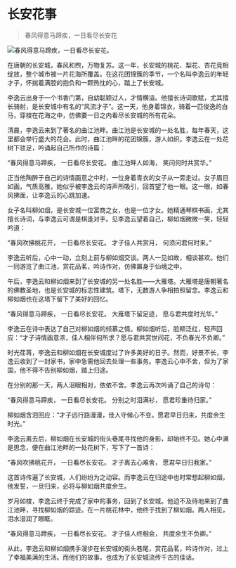 # 长安花事

> 春风得意马蹄疾，一日看尽长安花

![春风得意马蹄疾，一日看尽长安花。](/images/695f90d59e4a44e3ae34773180f46b7a.jpg)


在唐朝的长安城，春风和煦，万物复苏。这一年，长安城的桃花、梨花、杏花竞相绽放，整个城市被一片花海所覆盖。在这花团锦簇的季节，一个名叫李逸云的年轻才子，怀揣着满腔的抱负和一颗热忱的心，踏上了长安城。

李逸云出身于一个书香门第，自幼聪颖过人，才情横溢。他擅长诗词歌赋，尤其擅长骑射，是长安城中有名的“风流才子”。这一天，他身着锦衣，骑着一匹俊逸的白马，穿梭在花海之中，仿佛要一日之内看尽长安城的所有花朵。

清晨，李逸云来到了著名的曲江池畔。曲江池是长安城的一处名胜，每年春天，这里都会举行盛大的花会。此时，曲江池畔的花团锦簇，游人如织。李逸云在一处花树下驻足，吟诵起自己所作的诗篇：

“春风得意马蹄疾，
一日看尽长安花。
曲江池畔人如海，
笑问何时共赏华。”

正当他陶醉于自己的诗情画意之中时，一位身着青衣的女子从一旁走过。女子眉目如画，气质高雅，她似乎被李逸云的诗声所吸引，回首望了他一眼。这一眼，如春风拂面，让李逸云的心跳加速。

女子名叫柳如烟，是长安城一位富商之女，也是一位才女。她精通琴棋书画，尤其擅长诗词，与李逸云可谓是棋逢对手。见李逸云望着自己，柳如烟微微一笑，轻轻吟道：

“春风吹拂桃花开，
一日看尽长安花。
才子佳人共赏月，
何须问君何时来。”

李逸云听后，心中一动，立刻上前与柳如烟交谈。两人一见如故，相谈甚欢。他们一同游览了曲江池，赏花品茗，吟诗作对，仿佛置身于仙境之中。

午后，李逸云和柳如烟来到了长安城的另一处名胜——大雁塔。大雁塔是唐朝著名的佛教圣地，也是长安城的标志性建筑。塔下，无数游人争相拍照留念。李逸云和柳如烟也在这塔下留下了美好的回忆。

“春风得意马蹄疾，
一日看尽长安花。
大雁塔下留足迹，
愿与君共度时光华。”

李逸云在诗中表达了自己对柳如烟的倾慕之情。柳如烟听后，脸颊泛红，轻声回应：“才子诗情画意浓，佳人相伴何所求？愿与君共赏世间花，不负春光不负卿。”

时光荏苒，李逸云和柳如烟在长安城度过了许多美好的日子。然而，好景不长，李逸云收到了一封家书，家中急需他回去处理一些事务。李逸云心中不舍，但为了家国，他不得不告别柳如烟，踏上归途。

在分别的那一天，两人泪眼相对，依依不舍。李逸云再次吟诵了自己的诗句：

“春风得意马蹄疾，
一日看尽长安花。
分别之时泪满衫，
愿君珍重待归家。”

柳如烟含泪回应：“才子远行路漫漫，佳人守候心不变。愿君早日归来，共度余生时光。”

李逸云离去后，柳如烟在长安城的街头巷尾寻找他的身影，却始终不见。她心中满是思念，便在曲江池畔的一处花树下，写下了一首诗：

“春风吹拂桃花开，
一日看尽长安花。
才子离去心难舍，
愿君早日归我家。”

这首诗传遍了长安城，人们纷纷为之动容。而李逸云在归途中也时常想起柳如烟，他发誓，一旦归来，必将与柳如烟共度余生。

岁月如梭，李逸云终于完成了家中的事务，回到了长安城。他迫不及待地来到了曲江池畔，寻找柳如烟的踪迹。在一片桃花林中，他终于找到了柳如烟。两人相见，泪水湿润了眼眶。

“春风得意马蹄疾，
一日看尽长安花。
才子佳人终相会，
共度余生不负卿。”

从此，李逸云和柳如烟携手漫步在长安城的街头巷尾，赏花品茗，吟诗作对，过上了幸福美满的生活。而他们的故事，也成为了长安城流传千古的佳话。